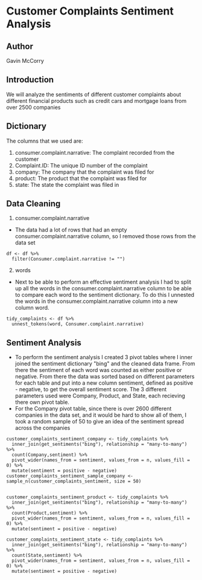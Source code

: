 # Customer Complaints Sentiment Analysis

## Author
Gavin McCorry

## Introduction
We will analyze the sentiments of different customer complaints about different financial products such as credit cars and mortgage loans from over 2500 companies

## Dictionary
The columns that we used are:
1. consumer.complaint.narrative: The complaint recorded from the customer
2. Complaint.ID: The unique ID number of the complaint
3. company: The company that the complaint was filed for
4. product: The product that the complaint was filed for
5. state: The state the complaint was filed in

## Data Cleaning
1. consumer.complaint.narrative
* The data had a lot of rows that had an empty consumer.complaint.narrative column, so I removed those rows from the data set

```
df <- df %>%
  filter(Consumer.complaint.narrative != "")
```

2. words
* Next to be able to perform an effective sentiment analysis I had to split up all the words in the consumer.complaint.narrative column to be able to compare each word to the sentiment dictionary. To do this I unnested the words in the consumer.complaint.narrative column into a new column word. 

```
tidy_complaints <- df %>%
  unnest_tokens(word, Consumer.complaint.narrative)
```

## Sentiment Analysis
* To perform the sentiment analysis I created 3 pivot tables where I inner joined the sentiment dictionary "bing" and the cleaned data frame. From there the sentiment of each word was counted as either positive or negative. From there the data was sorted based on different parameters for each table and put into a new column sentiment, defined as positive - negative, to get the overall sentiment score. The 3 different parameters used were Company, Product, and State, each recieving there own pivot table.
* For the Company pivot table, since there is over 2600 different companies in the data set, and it would be hard to show all of them, I took a random sample of 50 to give an idea of the sentiment spread across the companies
```
customer_complaints_sentiment_company <- tidy_complaints %>%
  inner_join(get_sentiments("bing"), relationship = "many-to-many") %>%
  count(Company,sentiment) %>%
  pivot_wider(names_from = sentiment, values_from = n, values_fill = 0) %>% 
  mutate(sentiment = positive - negative)
customer_complaints_sentiment_sample_company <- sample_n(customer_complaints_sentiment, size = 50)


customer_complaints_sentiment_product <- tidy_complaints %>%
  inner_join(get_sentiments("bing"), relationship = "many-to-many") %>%
  count(Product,sentiment) %>%
  pivot_wider(names_from = sentiment, values_from = n, values_fill = 0) %>% 
  mutate(sentiment = positive - negative)

customer_complaints_sentiment_state <- tidy_complaints %>%
  inner_join(get_sentiments("bing"), relationship = "many-to-many") %>%
  count(State,sentiment) %>%
  pivot_wider(names_from = sentiment, values_from = n, values_fill = 0) %>% 
  mutate(sentiment = positive - negative)
```

